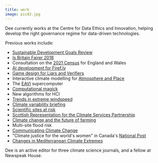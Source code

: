 ```yaml
---
title: work
image: pic02.jpg
---
```

<p>Dee currently works at the Centre for Data Ethics and Innovation, helping develop the right governance regime for data-driven technologies. </p>

<p>Previous works include:</p>

<ul>
  <li><a href="https://www.equalityhumanrights.com/en/publication-download/briefing-sustainable-development-goals">Sustainable Development Goals Review</a></li>
<li><a href="https://www.equalityhumanrights.com/en/publication-download/britain-fairer-2018">Is Britain Fairer 2018</a></li>
<li>Consultation on the <a href="https://census.gov.uk/">2021 Census</a> for England and Wales</li>
<li><a href="https://firef.ly">AI development for Firef.ly</a></li>
<li><a href="https://blog.sourcefabric.org/en/news/blog/2867/Liars-and-Verifiers-a-role-playing-card-game.htm">Game design for Liars and Verifiers</a></li>
<li>Interactive climate modelling for <a href="http://synthesiscenter.net/projects/atmosphere-and-place/">Atmosphere and Place</a></li>
<li>The <a href="http://eavi.goldsmithsdigital.com/">EAVI</a> supercomputer</li>
<li><a href="http://computationalmagick.com">Computational magick</a></li>  
<li>New algorithms for HCI</li>
<li><a href="https://www.climatexchange.org.uk/research/projects/current-and-future-windstorms-in-scotland/">Trends in extreme windspeed</a></li>
<li><a href="https://www.climatexchange.org.uk/research/projects/future-climate-variability-and-unpredictability-in-scotland/">Climate variability briefing</a></li>
<li><a href="https://www.climatexchange.org.uk/media/1542/notified_features_-_phase_4_report_-_final_-_may_2016.pdf">Scientific sites at risk</a></li>
<li><a href="http://www.climate-services.org">Scottish Representation for the Climate Services Partnership</a></li>
<li><a href="https://link.springer.com/article/10.1007/s10584-014-1296-8">Climate change and the future of farming</a></li>
<li>Multi-site flood risk</li>
<li><a href="http://www.mcgill.ca/geography/courses">Communicating Climate Change</a></li>
<li>"Climate justice for the world's women" in Canada's <a href="https://www.nationslpost.com">National Post</a></li>
<li><a href="https://crudata.uea.ac.uk/cru/pubs/thesis/2006-harding/">Changes in Mediterranean Climate Extremes</a></li>
</ul>

<p>Dee is an active editor for three climate science journals, and a fellow at Newspeak House. </p>
